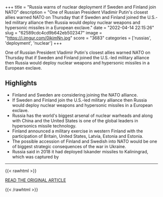 +++
title = "Russia warns of nuclear deployment if Sweden and Finland join NATO"
description = "One of Russian President Vladimir Putin's closest allies warned NATO on Thursday that if Sweden and Finland joined the U.S.-led military alliance then Russia would deploy nuclear weapons and hypersonic missiles in a European exclave."
date = "2022-04-14 22:15:26"
slug = "62589cdc4cd9b642eb502347"
image = "https://i.imgur.com/0ikimNn.jpg"
score = "3683"
categories = ['russias', 'deployment', 'nuclear']
+++

One of Russian President Vladimir Putin's closest allies warned NATO on Thursday that if Sweden and Finland joined the U.S.-led military alliance then Russia would deploy nuclear weapons and hypersonic missiles in a European exclave.

## Highlights

- Finland and Sweden are considering joining the NATO alliance.
- If Sweden and Finland join the U.S.-led military alliance then Russia would deploy nuclear weapons and hypersonic missiles in a European exclave.
- Russia has the world's biggest arsenal of nuclear warheads and along with China and the United States is one of the global leaders in hypersonics missile technology.
- Finland announced a military exercise in western Finland with the participation of Britain, United States, Latvia, Estonia and Estonia.
- The possible accession of Finland and Swedish into NATO would be one of biggest strategic consequences of the war in Ukraine.
- Russia said in 2018 it had deployed Iskander missiles to Kaliningrad, which was captured by

---

{{< rawhtml >}}
  <p class="article-category">
    <a target="_blank" href="https://www.reuters.com/world/europe/russia-warns-baltic-nuclear-deployment-if-nato-admits-sweden-finland-2022-04-14/?utm_source=reddit.com">READ THE ORIGINAL ARTICLE</a>
  </p>
{{< /rawhtml >}}
